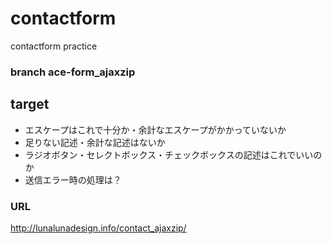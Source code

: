 # contactform
contactform practice

### branch ace-form_ajaxzip

## target

- エスケープはこれで十分か・余計なエスケープがかかっていないか
- 足りない記述・余計な記述はないか
- ラジオボタン・セレクトボックス・チェックボックスの記述はこれでいいのか
- 送信エラー時の処理は？

### URL
http://lunalunadesign.info/contact_ajaxzip/
